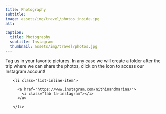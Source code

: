 ```yaml
---
title: Photography
subtitle: 
image: assets/img/travel/photos_inside.jpg
alt: 

caption:
  title: Photography
  subtitle: Instagram
  thumbnail: assets/img/travel/photos.jpg
---
```

Tag us in your favorite pictures. In any case we will create a folder after the trip where we can share the photos, click on the icon to access our Instagram account!

<ul class="list-inline social-buttons">
              
    <li class="list-inline-item">
      
      <a href="https://www.instagram.com/nithinandmarina/">
        <i class="fab fa-instagram"></i>
      </a>
      
    </li>
    
  </ul>

